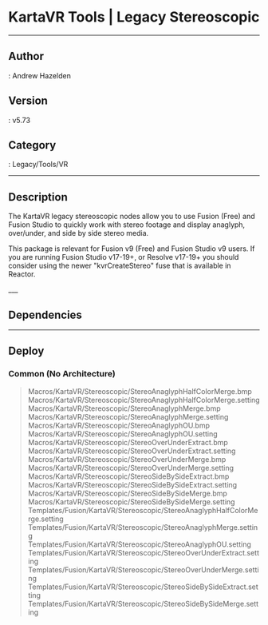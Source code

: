 # KartaVR Tools | Legacy Stereoscopic
___

## Author
 : Andrew Hazelden

## Version
 : v5.73

## Category
 : Legacy/Tools/VR
___

## Description
<p>The KartaVR legacy stereoscopic nodes allow you to use Fusion (Free) and Fusion Studio to quickly work with stereo footage and display anaglyph, over/under, and side by side stereo media.</p>

<p>This package is relevant for Fusion v9 (Free) and Fusion Studio v9 users. If you are running Fusion Studio v17-19+, or Resolve v17-19+ you should consider using the newer "kvrCreateStereo" fuse that is available in Reactor.</p>
	___

## Dependencies


___

## Deploy

### Common (No Architecture)

> Macros/KartaVR/Stereoscopic/StereoAnaglyphHalfColorMerge.bmp  
> Macros/KartaVR/Stereoscopic/StereoAnaglyphHalfColorMerge.setting  
> Macros/KartaVR/Stereoscopic/StereoAnaglyphMerge.bmp  
> Macros/KartaVR/Stereoscopic/StereoAnaglyphMerge.setting  
> Macros/KartaVR/Stereoscopic/StereoAnaglyphOU.bmp  
> Macros/KartaVR/Stereoscopic/StereoAnaglyphOU.setting  
> Macros/KartaVR/Stereoscopic/StereoOverUnderExtract.bmp  
> Macros/KartaVR/Stereoscopic/StereoOverUnderExtract.setting  
> Macros/KartaVR/Stereoscopic/StereoOverUnderMerge.bmp  
> Macros/KartaVR/Stereoscopic/StereoOverUnderMerge.setting  
> Macros/KartaVR/Stereoscopic/StereoSideBySideExtract.bmp  
> Macros/KartaVR/Stereoscopic/StereoSideBySideExtract.setting  
> Macros/KartaVR/Stereoscopic/StereoSideBySideMerge.bmp  
> Macros/KartaVR/Stereoscopic/StereoSideBySideMerge.setting  
> Templates/Fusion/KartaVR/Stereoscopic/StereoAnaglyphHalfColorMerge.setting  
> Templates/Fusion/KartaVR/Stereoscopic/StereoAnaglyphMerge.setting  
> Templates/Fusion/KartaVR/Stereoscopic/StereoAnaglyphOU.setting  
> Templates/Fusion/KartaVR/Stereoscopic/StereoOverUnderExtract.setting  
> Templates/Fusion/KartaVR/Stereoscopic/StereoOverUnderMerge.setting  
> Templates/Fusion/KartaVR/Stereoscopic/StereoSideBySideExtract.setting  
> Templates/Fusion/KartaVR/Stereoscopic/StereoSideBySideMerge.setting  
